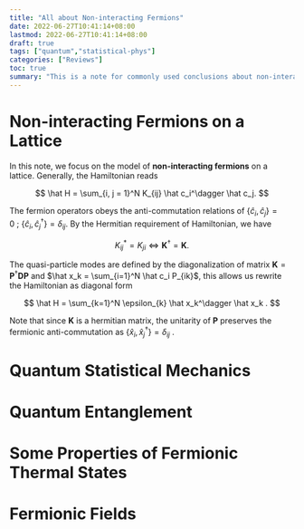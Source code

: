 ```yaml
---
title: "All about Non-interacting Fermions"
date: 2022-06-27T10:41:14+08:00
lastmod: 2022-06-27T10:41:14+08:00
draft: true
tags: ["quantum","statistical-phys"]
categories: ["Reviews"]
toc: true
summary: "This is a note for commonly used conclusions about non-interacting, including partition functions, correlations, and entanglements. The note aims to offer an all-in-one references and proofs for quantum manybody physics about non-interacting fermions especially for lattice model."
---
```


# Non-interacting Fermions on a Lattice

In this note, we focus on the model of **non-interacting fermions** on a lattice. Generally, the Hamiltonian reads

$$
\hat H = \sum_{i, j = 1}^N K_{ij} \hat c_i^\dagger \hat c_j.
$$

The fermion operators obeys the anti-commutation relations of $\{\hat c_i, \hat c_j\} = 0 \ ; \ \{\hat c_i, \hat c_j^\dagger\} = \delta_{ij}$. By the Hermitian requirement of Hamiltonian, we have

$$
K_{ij}^* = K_{ji} \Leftrightarrow \bm{K}^\dagger = \bm{K}.
$$

The quasi-particle modes are defined by the diagonalization of matrix $\bm{K} = \bm{P}^\dagger\bm{D}\bm{P}$ and $\hat x_k = \sum_{i=1}^N \hat c_i P_{ik}$, this allows us rewrite the Hamiltonian as diagonal form

$$
\hat H = \sum_{k=1}^N \epsilon_{k} \hat x_k^\dagger \hat x_k .
$$

Note that since $\bm{K}$ is a hermitian matrix, the unitarity of $\bm{P}$ preserves the fermionic anti-commutation as $\{\hat x_i, \hat x_j^\dagger\} = \delta_{ij}$ .

# Quantum Statistical Mechanics

# Quantum Entanglement

# Some Properties of Fermionic Thermal States

# Fermionic Fields

